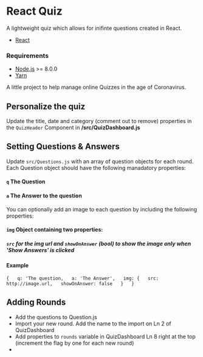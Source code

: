 # React Quiz
A lightweight quiz which allows for inifinte questions created in React.
* [React](https://reactjs.org/)

### Requirements
* [Node.js](http://nodejs.org/) >= 8.0.0
* [Yarn](https://yarnpkg.com/en/docs/install)


A little project to help manage online Quizzes in the age of Coronavirus.

## Personalize the quiz
Update the title, date and category (comment out to remove) properties in the  `QuizHeader` Component in **/src/QuizDashboard.js** 

## Setting Questions & Answers
Update `src/Questions.js` with an array of question objects for each round.
Each Question object should have the following manadatory properties:
#### `q` The Question
#### `a` The Answer to the question

You can optionally add an image to each question by including the following properties:
#### `img` Object containing two properties: 
##### `src` for the img url and `showOnAnswer` (bool) to show the image only when 'Show Answers' is clicked

#### Example
`{  
    q: 'The question,  
    a: 'The Answer',  
    img: {  
        src: http://image.url,  
        showOnAnswer: false  
    }  
}`

## Adding Rounds
- Add the questions to Question.js
- Import your new round. Add the name to the import on Ln 2 of QuizDashboard
- Add properties to `rounds` variable in QuizDashboard Ln 8 right at the top (increment the flag by one for each new round)
-  